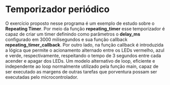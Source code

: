 # Temporizador periódico

O exercício proposto nesse programa é um exemplo de estudo sobre o **Repeating Timer**. Por meio da função **repeating_timer** esse temporizador é capaz de criar um timer definindo como parâmetros o **delay_ms** configurado em 3000 milisegundos e sua função callback **repeating_timer_callback**.
Por outro lado, na função callback é introduzida a lógica que permite o acionamento alternado entre os LEDs vermelho, azul e verde, respectivamente, respeitando o tempo de 3 segundos entre cada acender e apagar dos LEDs. Um modelo alternativo de loop, eficiente e independente ao loop normalmente utilizado pela função main, capaz de ser executado as margens de outras tarefas que porventura possam ser executadas pelo microcontrolador.